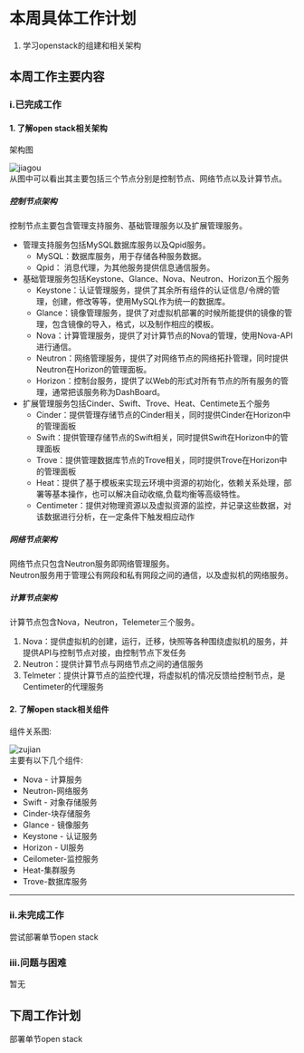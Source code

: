 # 本周具体工作计划  	
1. 学习openstack的组建和相关架构	
## 本周工作主要内容	
### i.已完成工作	
#### 1. 了解open stack相关架构	
架构图  

![jiagou](https://images2015.cnblogs.com/blog/907596/201608/907596-20160803154744809-483681990.png)	  
从图中可以看出其主要包括三个节点分别是控制节点、网络节点以及计算节点。  	
##### 控制节点架构    	
控制节点主要包含管理支持服务、基础管理服务以及扩展管理服务。       	
* 管理支持服务包括MySQL数据库服务以及Qpid服务。 	
  - MySQL：数据库服务，用于存储各种服务数据。	
  - Qpid： 消息代理，为其他服务提供信息通信服务。	
* 基础管理服务包括Keystone、Glance、Nova、Neutron、Horizon五个服务	
  - Keystone：认证管理服务，提供了其余所有组件的认证信息/令牌的管理，创建，修改等等，使用MySQL作为统一的数据库。  	
  - Glance：镜像管理服务，提供了对虚拟机部署的时候所能提供的镜像的管理，包含镜像的导入，格式，以及制作相应的模板。  	
  - Nova：计算管理服务，提供了对计算节点的Nova的管理，使用Nova-API进行通信。  	
  - Neutron：网络管理服务，提供了对网络节点的网络拓扑管理，同时提供Neutron在Horizon的管理面板。  	
  - Horizon：控制台服务，提供了以Web的形式对所有节点的所有服务的管理，通常把该服务称为DashBoard。    	
* 扩展管理服务包括Cinder、Swift、Trove、Heat、Centimete五个服务	
  - Cinder：提供管理存储节点的Cinder相关，同时提供Cinder在Horizon中的管理面板	
  - Swift：提供管理存储节点的Swift相关，同时提供Swift在Horizon中的管理面板	
  - Trove：提供管理数据库节点的Trove相关，同时提供Trove在Horizon中的管理面板	
  - Heat：提供了基于模板来实现云环境中资源的初始化，依赖关系处理，部署等基本操作，也可以解决自动收缩,负载均衡等高级特性。	
  - Centimeter：提供对物理资源以及虚拟资源的监控，并记录这些数据，对该数据进行分析，在一定条件下触发相应动作	

 ##### 网络节点架构	
网络节点只包含Neutron服务即网络管理服务。	
Neutron服务用于管理公有网段和私有网段之间的通信，以及虚拟机的网络服务。	

 ##### 计算节点架构	
计算节点包含Nova，Neutron，Telemeter三个服务。	
1. Nova：提供虚拟机的创建，运行，迁移，快照等各种围绕虚拟机的服务，并提供API与控制节点对接，由控制节点下发任务	
2. Neutron：提供计算节点与网络节点之间的通信服务	
3. Telmeter：提供计算节点的监控代理，将虚拟机的情况反馈给控制节点，是Centimeter的代理服务	

 #### 2. 了解open stack相关组件	
组件关系图:

![zujian](https://images2015.cnblogs.com/blog/907596/201608/907596-20160803161818153-400482667.png)  	  
主要有以下几个组件:
- Nova - 计算服务	  
- Neutron-网络服务	
- Swift - 对象存储服务	
- Cinder-块存储服务	
- Glance - 镜像服务	
- Keystone - 认证服务	
- Horizon - UI服务	
- Ceilometer-监控服务	
- Heat-集群服务	
- Trove-数据库服务  	
--- 	
### ii.未完成工作	
尝试部署单节open stack
### iii.问题与困难	
暂无	
## 下周工作计划	
部署单节open stack
